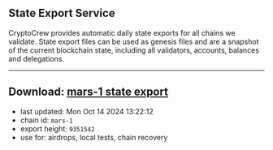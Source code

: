 ## State Export Service
CryptoCrew provides automatic daily state exports for all chains we validate. State export files can be used as genesis files and are a snapshot of the current blockchain state, including all validators, accounts, balances and delegations.

---
**Download: [mars-1 state export](https://dl-eu2.ccvalidators.com/SERVICE/mars/mars-1_export_9351542.json)**
---

- last updated: Mon Oct 14 2024 13:22:12
- chain id: `mars-1`
- export height: `9351542`
- use for: airdrops, local tests, chain recovery
